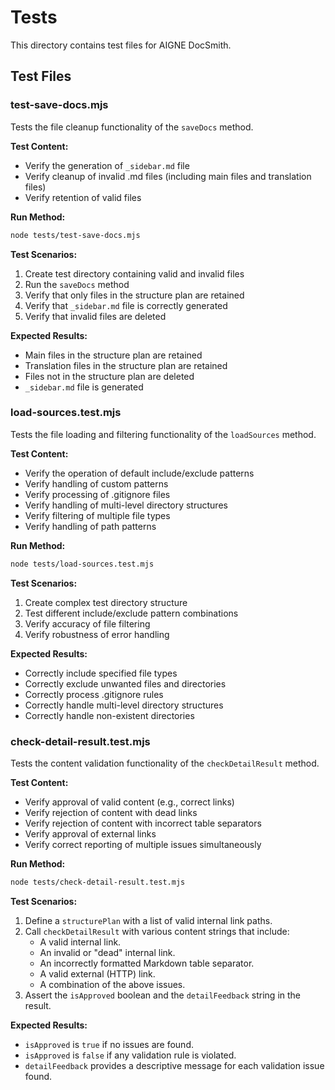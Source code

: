 # Tests

This directory contains test files for AIGNE DocSmith.

## Test Files

### test-save-docs.mjs

Tests the file cleanup functionality of the `saveDocs` method.

**Test Content:**
- Verify the generation of `_sidebar.md` file
- Verify cleanup of invalid .md files (including main files and translation files)
- Verify retention of valid files

**Run Method:**
```bash
node tests/test-save-docs.mjs
```

**Test Scenarios:**
1. Create test directory containing valid and invalid files
2. Run the `saveDocs` method
3. Verify that only files in the structure plan are retained
4. Verify that `_sidebar.md` file is correctly generated
5. Verify that invalid files are deleted

**Expected Results:**
- Main files in the structure plan are retained
- Translation files in the structure plan are retained
- Files not in the structure plan are deleted
- `_sidebar.md` file is generated

### load-sources.test.mjs

Tests the file loading and filtering functionality of the `loadSources` method.

**Test Content:**
- Verify the operation of default include/exclude patterns
- Verify handling of custom patterns
- Verify processing of .gitignore files
- Verify handling of multi-level directory structures
- Verify filtering of multiple file types
- Verify handling of path patterns

**Run Method:**
```bash
node tests/load-sources.test.mjs
```

**Test Scenarios:**
1. Create complex test directory structure
2. Test different include/exclude pattern combinations
3. Verify accuracy of file filtering
4. Verify robustness of error handling

**Expected Results:**
- Correctly include specified file types
- Correctly exclude unwanted files and directories
- Correctly process .gitignore rules
- Correctly handle multi-level directory structures
- Correctly handle non-existent directories

### check-detail-result.test.mjs

Tests the content validation functionality of the `checkDetailResult` method.

**Test Content:**
- Verify approval of valid content (e.g., correct links)
- Verify rejection of content with dead links
- Verify rejection of content with incorrect table separators
- Verify approval of external links
- Verify correct reporting of multiple issues simultaneously

**Run Method:**
```bash
node tests/check-detail-result.test.mjs
```

**Test Scenarios:**
1.  Define a `structurePlan` with a list of valid internal link paths.
2.  Call `checkDetailResult` with various content strings that include:
    -   A valid internal link.
    -   An invalid or "dead" internal link.
    -   An incorrectly formatted Markdown table separator.
    -   A valid external (HTTP) link.
    -   A combination of the above issues.
3.  Assert the `isApproved` boolean and the `detailFeedback` string in the result.

**Expected Results:**
- `isApproved` is `true` if no issues are found.
- `isApproved` is `false` if any validation rule is violated.
- `detailFeedback` provides a descriptive message for each validation issue found. 